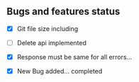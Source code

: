 ## Bugs and features status 
- [x] Git file size including
- [ ] Delete api implemented
- [x] Response must be same for all errors... 
- [x] New Bug added... completed


